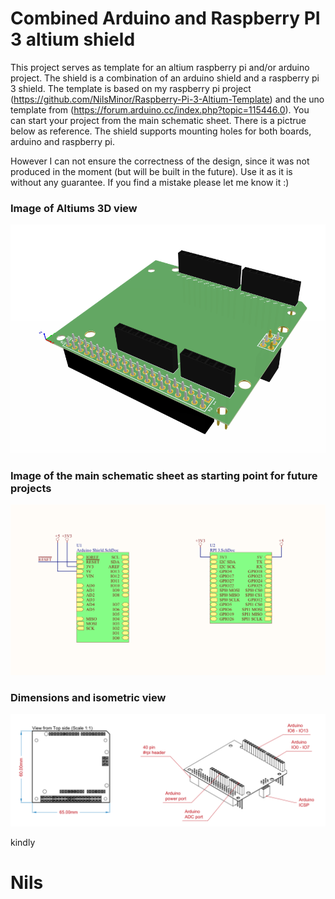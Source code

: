   # Combined Arduino and Raspberry PI 3 altium shield

This project serves as template for an altium raspberry pi and/or arduino project. The shield is a combination of an arduino shield and a raspberry pi 3 shield. The template is based on my raspberry pi project (https://github.com/NilsMinor/Raspberry-Pi-3-Altium-Template) and the uno template from (https://forum.arduino.cc/index.php?topic=115446.0). You can start your project from the main schematic sheet. There is a pictrue below as reference. The shield supports mounting holes for both boards, arduino and raspberry pi.

However I can not ensure the correctness of the design, since it was not produced in the moment (but will be built in the future). Use it as it is without any guarantee. If you find a mistake please let me know it :)

### Image of Altiums 3D view

![Alt text](images/3D.png?raw=true "PCB in 3D view")

### Image of the main schematic sheet as starting point for future projects

![Alt text](images/shematic.png?raw=true "main schematic")

### Dimensions and isometric view

![Alt text](images/drawing.png?raw=true "draftsman dimensioning")

kindly
# Nils


